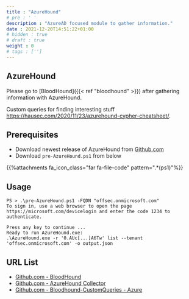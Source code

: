 ```yaml
---
title : "AzureHound"
# pre : ' '
description : "AzureAD focused module to gather information."
date : 2021-12-20T14:51:22+01:00
# hidden : true
# draft : true
weight : 0
# tags : ['']
---
```


## AzureHound

Please go to [BloodHound]({{< ref "bloodhound" >}}) after gathering information with AzureHound.

Custom queries for finding interesting stuff <https://hausec.com/2020/11/23/azurehound-cypher-cheatsheet/>.

## Prerequisites

- Download newest release of AzureHound from [Github.com](https://github.com/BloodHoundAD/AzureHound/releases)
- Download `pre-AzureHound.ps1` from below

{{%attachments fa_icon_class="far fa-file-code" pattern=".*(ps1)"%}}

## Usage

```plain
PS > .\pre-AzureHound.ps1 -FQDN "offsec.onmicrosoft.com"
To sign in, use a web browser to open the page https://microsoft.com/devicelogin and enter the code 1234 to authenticate.

Press any key to continue ...
Ready to run AzureHound.exe:
.\AzureHound.exe -r '0.AUc[...]A6Tw' list --tenant 'offsec.onmicrosoft.com' -o output.json
```

## URL List

- [Github.com - BloodHound](https://github.com/BloodHoundAD/BloodHound/)
- [Github.com - AzureHound Collector](https://github.com/BloodHoundAD/BloodHound/blob/master/Collectors/AzureHound.ps1)
- [Github.com - Bloodhound-CustomQueries - Azure](https://github.com/ZephrFish/Bloodhound-CustomQueries/blob/main/customqueries.json)
